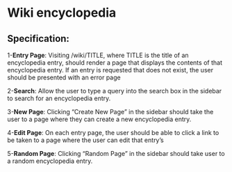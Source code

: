 # Wiki encyclopedia 


## Specification:

1-**Entry Page**: Visiting /wiki/TITLE, where TITLE is the title of an encyclopedia entry, should render a page that displays the contents of that encyclopedia entry.
If an entry is requested that does not exist, the user should be presented with an error page

2-**Search**: Allow the user to type a query into the search box in the sidebar to search for an encyclopedia entry.

3-**New Page**: Clicking “Create New Page” in the sidebar should take the user to a page where they can create a new encyclopedia entry.

4-**Edit Page**: On each entry page, the user should be able to click a link to be taken to a page where the user can edit that entry’s

5-**Random Page**: Clicking “Random Page” in the sidebar should take user to a random encyclopedia entry.


